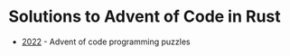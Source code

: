 # Solutions to Advent of Code in Rust

- [2022](https://adventofcode.com/2022) - Advent of code programming puzzles
